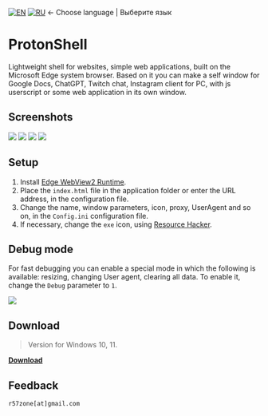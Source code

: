 [![EN](https://user-images.githubusercontent.com/9499881/33184537-7be87e86-d096-11e7-89bb-f3286f752bc6.png)](https://github.com/r57zone/ProtonShell/blob/master/README.md) 
[![RU](https://user-images.githubusercontent.com/9499881/27683795-5b0fbac6-5cd8-11e7-929c-057833e01fb1.png)](https://github.com/r57zone/ProtonShell/blob/master/README.RU.md) 
← Choose language | Выберите язык

# ProtonShell
Lightweight shell for websites, simple web applications, built on the Microsoft Edge system browser. Based on it you can make a self window for Google Docs, ChatGPT, Twitch chat, Instagram client for PC, with js userscript or some web application in its own window.

## Screenshots
![](https://github.com/user-attachments/assets/902b2e58-664d-460f-abfd-37de3c8c920b)
[![](https://github.com/user-attachments/assets/c5f0d903-e7d4-42f3-91ad-38f7b6f08d4b)](https://github.com/user-attachments/assets/22419527-2937-4bdc-a7b8-95097cf25de7)
[![](https://github-production-user-asset-6210df.s3.amazonaws.com/9499881/258204596-0de84193-e560-4165-b104-69c5a0b63d34.jpg)](https://github.com/r57zone/ProtonShell/assets/9499881/6a2701eb-869e-480a-8548-628daec17fe7)
[![](https://github-production-user-asset-6210df.s3.amazonaws.com/9499881/258204442-90eb9ab6-d54b-4131-a8e8-12735213935f.jpg)](https://github.com/r57zone/ProtonShell/assets/9499881/e1ff8392-ba8b-4373-a20b-0d1a29773c10)

## Setup
1. Install [Edge WebView2 Runtime](https://developer.microsoft.com/en-us/microsoft-edge/webview2/).
2. Place the `index.html` file in the application folder or enter the URL address, in the configuration file.
3. Change the name, window parameters, icon, proxy, UserAgent and so on, in the `Config.ini` configuration file.
4. If necessary, change the `exe` icon, using [Resource Hacker](http://www.angusj.com/resourcehacker/).

## Debug mode
For fast debugging you can enable a special mode in which the following is available: resizing, changing User agent, clearing all data. To enable it, change the `Debug` parameter to `1`.

[![](https://github.com/user-attachments/assets/c71837e8-9097-438f-8e15-93efc42b65d3)](https://github.com/user-attachments/assets/e2e88215-3e52-46dd-b24a-42eb6bfdc3e7)

## Download
>Version for Windows 10, 11.<br>

**[Download](https://github.com/r57zone/ProtonShell/releases)**

## Feedback
`r57zone[at]gmail.com`
